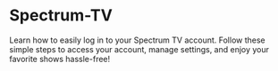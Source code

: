 # Spectrum-TV
Learn how to easily log in to your Spectrum TV account. Follow these simple steps to access your account, manage settings, and enjoy your favorite shows hassle-free!
